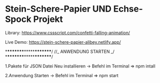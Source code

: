 # Stein-Schere-Papier UND Echse-Spock Projekt

Library:
https://www.cssscript.com/confetti-falling-animation/

Live Demo:
https://stein-schere-papier-alibey.netlify.app/

\***\*\*\*\*\*\*\***\*\*\*\*\***\*\*\*\*\*\*\***/
//_ ANWENDUNG STARTEN _/ \***\*\*\*\*\*\*\***\*\*\*\*\***\*\*\*\*\*\*\***/

1.Pakete für JSON Datei Neu installieren
-> Befehl im Terminal => npm intall

2.Anwendung Starten
-> Befehl im Terminal => npm start
